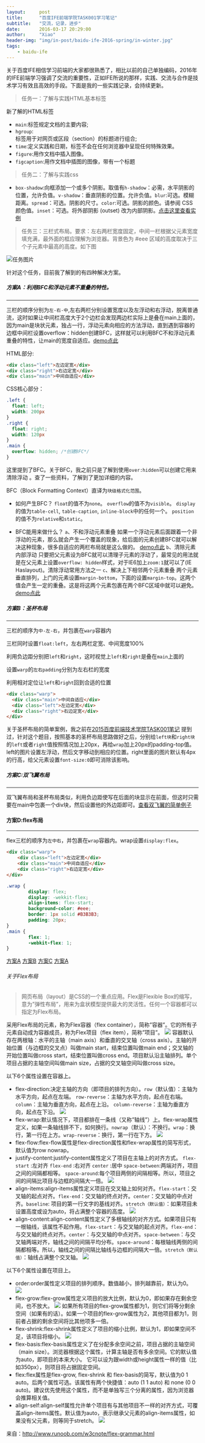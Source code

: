 ```yaml
---
layout:     post
title:      "百度IFE前端学院TASK001学习笔记"
subtitle:   "交流，记录，进步"
date:       2016-03-17 20:29:00
author:     "Xiao"
header-img: "img/in-post/baidu-ife-2016-spring/in-winter.jpg"
tags:
    - baidu-ife
---
```



关于百度IFE相信学习前端的大家都很熟悉了，相比以前的自己单独编码，2016年的IFE前端学习强调了交流的重要性，正如IFE所说的那样，实践、交流与合作是技术学习有效且高效的手段。下面是我的一些实践记录，会持续更新。

> 任务一：了解与实践HTML基本标签

新了解的HTML标签

- `main`:标签规定文档的主要内容;
- `hgroup`:<hgroup> 标签用于对网页或区段（section）的标题进行组合;
- `time`:定义实践和日期，标签不会在任何浏览器中呈现任何特殊效果。
- `figure`:用作文档中插入图像。
- `figcaption`:用作文档中插图的图像，带有一个标题


> 任务二：了解与实践css

- `box-shadow`:向框添加一个或多个阴影。取值有`h-shadow`：必需，水平阴影的位置，允许负值。`v-shadow`：垂直阴影的位置。允许负值。`blur`:可选。模糊距离。`spread`：可选。阴影的尺寸。`color`:可选。阴影的颜色。请参阅 CSS 颜色值。`inset`：可选。将外部阴影 (outset) 改为内部阴影。[点击这里查看实例](http://www.w3school.com.cn/tiy/t.asp?f=css3_image_gallery)

> 任务三：三栏式布局。要求：左右两栏宽度固定，中间一栏根据父元素宽度填充满，最外面的框应理解为浏览器。背景色为 #eee 区域的高度取决于三个子元素中最高的高度。如下图

![任务图片](http://7xrp04.com1.z0.glb.clouddn.com/task_1_3_1.png)


针对这个任务，目前我了解到的有四种解决方案。

##### 方案A：利用BFC和浮动元素不重叠的特性。

***

三栏的顺序分别为`左-右-中`,左右两栏分别设置宽度以及左浮动和右浮动，脱离普通流，这时如果让中间栏高度大于2个边栏会发现两边栏实际上是叠在main上面的，因为main是块状元素，独占一行，浮动元素向相应的方法浮动，直到遇到容器的边框中间栏设置overflow：hidden创建BFC，这样就可以利用BFC不和浮动元素重叠的特性，让main的宽度自适应。[demo点此](http://xiaoxiao.work/file/baidu-ife-2016-spring/one/3.html)


HTML部分:

```HTML
<div class="left">左边定宽</div>
<div class="right">右边定宽</div>
<div class="main">中间自适应</div>
```
CSS核心部分：

```CSS
.left {
  float: left;
  width: 200px
}
.right {
  float: right;
  width: 120px
}
.main {
  overflow: hidden; /*创建BFC*/
}
```
这里提到了BFC。关于BFC，我之前只是了解到使用`over:hidden`可以创建它用来清除浮动 。查了一些资料，了解到了更加详细的内容。

BFC（Block Formatting Context）直译为`块级格式化范围`。

- 如何产生BFC？
`float`的值不为`none`。
`overflow`的值不为`visible`。
`display`的值为`table-cell`, `table-caption`, `inline-block`中的任何一个。
`position`的值不为`relative`和`static`。

- BFC能用来做什么？
`a`、不和浮动元素重叠
如果一个浮动元素后面跟着一个非浮动的元素，那么就会产生一个覆盖的现象，给后面的元素创建BFC就可以解决这种现象，很多自适应的两栏布局就是这么做的。
[demo点此](https://jsfiddle.net/xx19941215/nuc8uybw/)
`b`、清除元素内部浮动
只要把父元素设为BFC就可以清理子元素的浮动了，最常见的用法就是在父元素上设置`overflow: hidden`样式，对于IE6加上`zoom:1`就可以了(IE Haslayout)。清除浮动常用方法之一
`c`、解决上下相邻两个元素重叠
两个元素垂直排列，上门的元素设置`margin-bottom`，下面的设置`margin-top`。这两个值会产生一定的重叠。这是将这两个元素包裹在两个BFC区域中就可以避免。
[demo点此](https://jsfiddle.net/xx19941215/588fL4zs/)

##### 方案B：圣杯布局

***

三栏的顺序为`中-左-右`，并包裹在`warp`容器内

三栏同时设置`float:left`，左右两栏定宽、中间宽度100%

利用负边距分别把`left`和`right`，这时视觉上`left`和`right`是叠在`main`上面的

设置`warp`的`左右padding`分别为左右栏的宽度

利用相对定位让`left`和`right`回到合适的位置

```HTML
<div class="warp">
  <div class="main">中间自适应</div>
  <div class="left">左边定宽</div>
  <div class="right">右边定宽</div>
</div>
```

关于圣杯布局的简单案例，我之前在[2015百度前端技术学院TASK001笔记](http://xiaoxiao.work/2016/02/27/baidu-ife-task001/) 提到过，针对这个题目，按照基本的圣杯布局思路做好之后，分别给`left块`和`right块`的`left`或者`right`值按照情况加上20px，再给`wrap`加上20px的padding-top值。left的图片设置左浮动，然后文字移动到相应的位置。right里面的图片默认有4px的行高，给父元素设置`font-size:0`即可消除该影响。

##### 方案C:双飞翼布局

***

双飞翼布局和圣杯布局类似，利用负边距使写在后面的块显示在前面，但这时只需要在main中包裹一个div块，然后设置他的外边距即可。[查看双飞翼的简单例子](http://jsfiddle.net/youaz22m/?utm_source=website&utm_medium=embed&utm_campaign=youaz22m)

#### 方案D:flex布局

***

flex三栏的顺序为`左中右`，并包裹在`wrap`容器内。wrap设置`display:flex`。

```HTML
<div class="warp">
    <div class="left">左边定宽</div>
    <div class="main">中间自适应</div>
    <div class="right">右边定宽</div>
</div>
```

```CSS
.wrap {
        display: flex;
        display: -wekkit-flex;
        align-items: flex-start;
        background-color: #eee;
        border: 1px solid #B3B3B3;
        padding: 20px;
} 
.main {
        flex: 1;
        -webkit-flex: 1;
}
```

[方案A](http://xiaoxiao.wprk/file/baidu-ife-2016-spring/one/3.html) [方案B](http://xiaoxiao.wprk/file/baidu-ife-2016-spring/one/3_2.html) [方案C](http://xiaoxiao.wprk/file/baidu-ife-2016-spring/one/3_3.html) [方案A](http://xiaoxiao.wprk/file/baidu-ife-2016-spring/one/3_4.html)

###### 关于Flex布局

> 网页布局（layout）是CSS的一个重点应用。Flex是Flexible Box的缩写，意为”弹性布局”，用来为盒状模型提供最大的灵活性。任何一个容器都可以指定为Flex布局。

采用Flex布局的元素，称为Flex容器（flex container），简称”容器”。它的所有子元素自动成为容器成员，称为Flex项目（flex item），简称”项目”。
![](http://www.runoob.com/wp-content/uploads/2015/07/3791e575c48b3698be6a94ae1dbff79d.png)
容器默认存在两根轴：水平的主轴（main axis）和垂直的交叉轴（cross axis）。主轴的开始位置（与边框的交叉点）叫做main start，结束位置叫做main end；交叉轴的开始位置叫做cross start，结束位置叫做cross end。项目默认沿主轴排列。单个项目占据的主轴空间叫做main size，占据的交叉轴空间叫做cross size。

以下6个属性设置在容器上。

- flex-direction:决定主轴的方向（即项目的排列方向）。`row`（默认值）：主轴为水平方向，起点在左端。  `row-reverse`：主轴为水平方向，起点在右端。  `column`：主轴为垂直方向，起点在上沿。 `column-reverse`：主轴为垂直方向，起点在下沿。
![](http://www.runoob.com/wp-content/uploads/2015/07/0cbe5f8268121114e87d0546e53cda6e.png)
- flex-wrap:默认情况下，项目都排在一条线（又称”轴线”）上。flex-wrap属性定义，如果一条轴线排不下，如何换行。`nowrap`（默认）：不换行。`wrap`：换行，第一行在上方。`wrap-reverse`：换行，第一行在下方。
![](http://www.runoob.com/wp-content/uploads/2015/07/903d5b7df55779c03f2687a7d4d6bcea.png)
- flex-flow:flex-flow属性是flex-direction属性和flex-wrap属性的简写形式，默认值为row nowrap。
- justify-content:justify-content属性定义了项目在主轴上的对齐方式。 `flex-start` :左对齐 `flex-end` :右对齐 `center` :居中 `space-between`:两端对齐，项目之间的间隔都相等。 `space-around`:每个项目两侧的间隔相等。所以，项目之间的间隔比项目与边框的间隔大一倍。
![](http://www.runoob.com/wp-content/uploads/2015/07/c55dfe8e3422458b50e985552ef13ba5.png)
- align-items:align-items属性定义项目在交叉轴上如何对齐。`flex-start`：交叉轴的起点对齐。`flex-end`：交叉轴的终点对齐。`center`：交叉轴的中点对齐。`baseline`: 项目的第一行文字的基线对齐。`stretch（默认值）`：如果项目未设置高度或设为auto，将占满整个容器的高度。
![](http://www.runoob.com/wp-content/uploads/2015/07/2b0c39c7e7a80d5a784c8c2ca63cde17.png)
- align-content:align-content属性定义了多根轴线的对齐方式。如果项目只有一根轴线，该属性不起作用。`flex-start`：与交叉轴的起点对齐。`flex-end`：与交叉轴的终点对齐。`center`：与交叉轴的中点对齐。`space-between`：与交叉轴两端对齐，轴线之间的间隔平均分布。`space-around`：每根轴线两侧的间隔都相等。所以，轴线之间的间隔比轴线与边框的间隔大一倍。`stretch（默认值）`：轴线占满整个交叉轴。
![](http://www.runoob.com/wp-content/uploads/2015/07/f10918ccb8a13247c9d47715a2bd2c33.png)

以下6个属性设置在项目上。

- order:order属性定义项目的排列顺序。数值越小，排列越靠前，默认为0。
![](http://www.runoob.com/wp-content/uploads/2015/07/59e399c72daafcfcc20ede36bf32f266.png)
- flex-grow:flex-grow属性定义项目的放大比例，默认为0，即如果存在剩余空间，也不放大。
![](http://www.runoob.com/wp-content/uploads/2015/07/f41c08bb35962ed79e7686f735d6cd78.png)
如果所有项目的flex-grow属性都为1，则它们将等分剩余空间（如果有的话）。如果一个项目的flex-grow属性为2，其他项目都为1，则前者占据的剩余空间将比其他项多一倍。
- flex-shrink:flex-shrink属性定义了项目的缩小比例，默认为1，即如果空间不足，该项目将缩小。
![](http://www.runoob.com/wp-content/uploads/2015/07/240d3e960043a729bb3ff5e34987904f.jpg)
- flex-basis:flex-basis属性定义了在分配多余空间之前，项目占据的主轴空间（main size）。浏览器根据这个属性，计算主轴是否有多余空间。它的默认值为auto，即项目的本来大小。
它可以设为跟width或height属性一样的值（比如350px），则项目将占据固定空间。
- flex:flex属性是flex-grow, flex-shrink 和 flex-basis的简写，默认值为0 1 auto。后两个属性可选。该属性有两个快捷值：auto (1 1 auto) 和 none (0 0 auto)。建议优先使用这个属性，而不是单独写三个分离的属性，因为浏览器会推算相关值。
- align-self:align-self属性允许单个项目有与其他项目不一样的对齐方式，可覆盖align-items属性。默认值为auto，表示继承父元素的align-items属性，如果没有父元素，则等同于stretch。
![](http://www.runoob.com/wp-content/uploads/2015/07/55b19171b8b6b9487d717bf2ecbba6de.png)

来自：http://www.runoob.com/w3cnote/flex-grammar.html